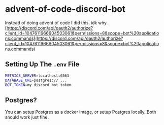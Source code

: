 # advent-of-code-discord-bot

Instead of doing advent of code I did this. idk why.
[https://discord.com/api/oauth2/authorize?client_id=1047611666604503061&permissions=8&scope=bot%20applications.commands](https://discord.com/api/oauth2/authorize?client_id=1047611666604503061&permissions=8&scope=bot%20applications.commands)

## Setting Up The `.env` File

```sh 
METRICS_SERVER=localhost:6563
DATABASE_URL=postgres:// ...
BOT_TOKEN=my discord bot token
```

## Postgres?

You can setup Postgres as a docker image, or setup Postgres locally. Both should work just fine.
